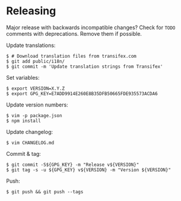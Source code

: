 # Releasing

Major release with backwards incompatible changes? Check for `TODO` comments
with deprecations. Remove them if possible.

Update translations:

    $ # Download translation files from transifex.com
    $ git add public/i18n/
    $ git commit -m 'Update translation strings from Transifex'

Set variables:

    $ export VERSION=X.Y.Z
    $ export GPG_KEY=E7ADD9914E260E8B35DFB50665FDE935573ACDA6

Update version numbers:

    $ vim -p package.json
    $ npm install

Update changelog:

    $ vim CHANGELOG.md

Commit & tag:

    $ git commit -S${GPG_KEY} -m "Release v${VERSION}"
    $ git tag -s -u ${GPG_KEY} v${VERSION} -m "Version ${VERSION}"

Push:

    $ git push && git push --tags
